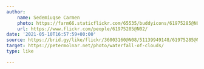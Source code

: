 ```yaml
---
author:
    name: Sedemiuqse Carmen
    photo: https://farm66.staticflickr.com/65535/buddyicons/61975285@N02.jpg
    url: https://www.flickr.com/people/61975285@N02/
date: '2021-05-10T16:57:59+00:00'
source: https://brid.gy/like/flickr/36003160@N08/51139949148/61975285@N02
target: https://petermolnar.net/photo/waterfall-of-clouds/
type: like

---
```



